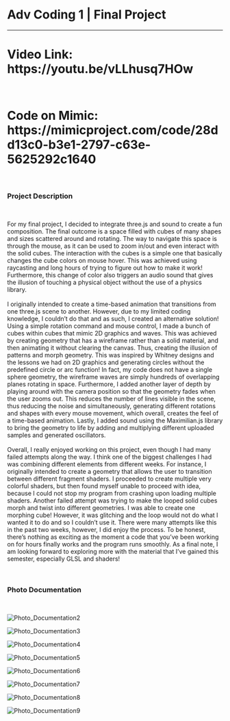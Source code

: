 <h1>Adv Coding 1 | Final Project</h1>
<hr>

<h1>Video Link: https://youtu.be/vLLhusq7HOw</h1>
<br>
<h1>Code on Mimic: https://mimicproject.com/code/28dd13c0-b3e1-2797-c63e-5625292c1640</h1>
<br>

<h3>Project Description</h3>
<br>

For my final project, I decided to integrate three.js and sound to create a fun composition. The final outcome is a space filled with cubes of many shapes and sizes scattered around and rotating. The way to navigate this space is through the mouse, as it can be used to zoom in/out and even interact with the solid cubes. The interaction with the cubes is a simple one that basically changes the cube colors on mouse hover. This was achieved using raycasting and long hours of trying to figure out how to make it work! Furthermore, this change of color also triggers an audio sound that gives the illusion of touching a physical object without the use of a physics library. 
<br><br>
I originally intended to create a time-based animation that transitions from one three.js scene to another. However, due to my limited coding knowledge, I couldn’t do that and as such, I created an alternative solution! Using a simple rotation command and mouse control, I made a bunch of cubes within cubes that mimic 2D graphics and waves. This was achieved by creating geometry that has a wireframe rather than a solid material, and then animating it without clearing the canvas. Thus, creating the illusion of patterns and morph geometry. This was inspired by Whitney designs and the lessons we had on 2D graphics and generating circles without the predefined circle or arc function! In fact, my code does not have a single sphere geometry, the wireframe waves are simply hundreds of overlapping planes rotating in space. Furthermore, I added another layer of depth by playing around with the camera position so that the geometry fades when the user zooms out. This reduces the number of lines visible in the scene, thus reducing the noise and simultaneously, generating different rotations and shapes with every mouse movement, which overall, creates the feel of a time-based animation. Lastly, I added sound using the Maximilian.js library to bring the geometry to life by adding and multiplying different uploaded samples and generated oscillators. 
<br><br>
Overall, I really enjoyed working on this project, even though I had many failed attempts along the way. I think one of the biggest challenges I had was combining different elements from different weeks. For instance, I originally intended to create a geometry that allows the user to transition between different fragment shaders. I proceeded to create multiple very colorful shaders, but then found myself unable to proceed with idea, because I could not stop my program from crashing upon loading multiple shaders. Another failed attempt was trying to make the looped solid cubes morph and twist into different geometries. I was able to create one morphing cube! However, it was glitching and the loop would not do what I wanted it to do and so I couldn’t use it. There were many attempts like this in the past two weeks, however, I did enjoy the process. To be honest, there’s nothing as exciting as the moment a code that you’ve been working on for hours finally works and the program runs smoothly. As a final note, I am looking forward to exploring more with the material that I’ve gained this semester, especially GLSL and shaders!


<br>
<h3>Photo Documentation</h3>
<br>

![Photo_Documentation2](https://user-images.githubusercontent.com/92052904/144649889-3f5fc052-2a81-4995-b34b-f029e5c649de.jpg)

![Photo_Documentation3](https://user-images.githubusercontent.com/92052904/144649908-b72ed711-c4ab-4392-8617-f6f8dcb8cf13.jpg)

![Photo_Documentation4](https://user-images.githubusercontent.com/92052904/144649914-90937663-8ec0-4829-a20a-223bf8d37811.jpg)

![Photo_Documentation5](https://user-images.githubusercontent.com/92052904/144649916-3a3edc39-59cd-41db-a420-5175eff25971.jpg)

![Photo_Documentation6](https://user-images.githubusercontent.com/92052904/144649920-19a532b7-fe82-4396-aa00-8d26bff15142.jpg)

![Photo_Documentation7](https://user-images.githubusercontent.com/92052904/144649925-27511bd7-df24-40e8-b8c4-3d5426935eea.jpg)

![Photo_Documentation8](https://user-images.githubusercontent.com/92052904/144649929-78214e51-8762-4acd-999d-b55bde798ce4.jpg)

![Photo_Documentation9](https://user-images.githubusercontent.com/92052904/144649932-a756e776-05df-4ea6-a789-0efa16e99266.jpg)
